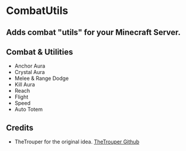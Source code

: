# CombatUtils
Adds combat "utils" for your Minecraft Server.
-----------------------------------------------------
## Combat & Utilities
- Anchor Aura
- Crystal Aura
- Melee & Range Dodge
- Kill Aura
- Reach
- Flight
- Speed
- Auto Totem

## Credits
- TheTrouper for the original idea. [TheTrouper Github](https://github.com/thetrouper)
